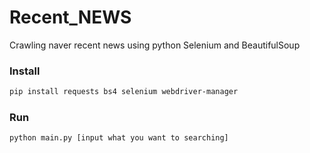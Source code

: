 # Recent_NEWS
Crawling naver recent news using python Selenium and BeautifulSoup

### Install

```bash
pip install requests bs4 selenium webdriver-manager
```

### Run
```bash
python main.py [input what you want to searching]
```
